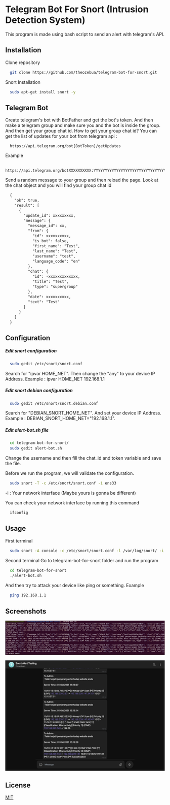 # Telegram Bot For Snort (Intrusion Detection System)

This program is made using bash script to send an alert with telegram's API.


## Installation

Clone repository
```bash
  git clone https://github.com/theozebua/telegram-bot-for-snort.git
```

Snort Installation
```bash
  sudo apt-get install snort -y
```


## Telegram Bot

Create telegram's bot with BotFather and get the bot's token.
And then make a telegram group and make sure you and the bot is inside the group.
And then get your group chat id.
How to get your group chat id?
You can get the list of updates for your bot from telegram api :
```
  https://api.telegram.org/bot[BotToken]/getUpdates
```
Example
```
  https://api.telegram.org/botXXXXXXXXXX:YYYYYYYYYYYYYYYYYYYYYYYYYYYYYYYYYYY/getUpdates
```
Send a random message to your group and then reload the page.
Look at the chat object and you will find your group chat id
```
  {
    "ok": true,
    "result": [
      {
        "update_id": xxxxxxxxx,
        "message": {
          "message_id": xx,
          "from": {
            "id": xxxxxxxxxx,
            "is_bot": false,
            "first_name": "Test",
            "last_name": "Test",
            "username": "test",
            "language_code": "en"
          },
          "chat": {
            "id": -xxxxxxxxxxxxx,
            "title": "Test",
            "type": "supergroup"
          },
          "date": xxxxxxxxxx,
          "text": "Test"
        }
      }
    ]
  }
```


## Configuration

##### Edit snort configuration
```bash
  sudo gedit /etc/snort/snort.conf
```
Search for "ipvar HOME_NET".
Then change the "any" to your device IP Address.
Example : ipvar HOME_NET 192.168.1.1

##### Edit snort debian configuration
```bash
  sudo gedit /etc/snort/snort.debian.conf
```
Search for "DEBIAN_SNORT_HOME_NET".
And set your device IP Address.
Example : DEBIAN_SNORT_HOME_NET="192.168.1.1".

##### Edit alert-bot.sh file
```bash
  cd telegram-bot-for-snort/
  sudo gedit alert-bot.sh
```
Change the username and then fill the chat_id and token variable and save the file.

Before we run the program, we will validate the configuration.
```bash
  sudo snort -T -c /etc/snort/snort.conf -i ens33
```
-i : Your network interface (Maybe yours is gonna be different)

You can check your network interface by running this command
```bash
  ifconfig
```


## Usage

First terminal
```bash
  sudo snort -A console -c /etc/snort/snort.conf -l /var/log/snort/ -i ens33 -d > /home/[username]/logs.txt
```

Second terminal
Go to telegram-bot-for-snort folder and run the program
```bash
  cd telegram-bot-for-snort
  ./alert-bot.sh
```

And then try to attack your device like ping or something.
Example
```bash
  ping 192.168.1.1
```


## Screenshots

![Alert](https://github.com/theozebua/telegram-bot-for-snort/blob/main/alert.png)

![Alert Telegram](https://github.com/theozebua/telegram-bot-for-snort/blob/main/alert-telegram.png)

## License

[MIT](https://github.com/theozebua/telegram-bot-for-snort/blob/main/LICENSE.md)
